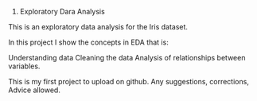 1. Exploratory Dara Analysis 

This is an exploratory data analysis for the Iris dataset. 

In this project I show the concepts in EDA that is:

Understanding data Cleaning the data Analysis of relationships between variables.

This is my first project to upload on github. Any suggestions, corrections, Advice allowed.
